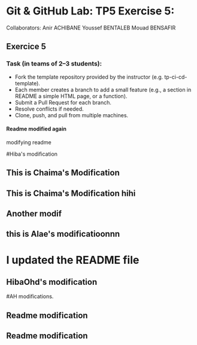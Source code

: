 # Git & GitHub Lab: TP5 Exercise 5:

Collaborators: 
Anir ACHIBANE
Youssef BENTALEB
Mouad BENSAFIR 
## Exercice 5
### Task (in teams of 2–3 students): 
- Fork the template repository provided by the instructor (e.g. tp-ci-cd-template). 
- Each member creates a branch to add a small feature (e.g., a section in README a  simple HTML page, or a function). 
- Submit a Pull Request for each branch. 
- Resolve conflicts if needed. 
- Clone, push, and pull from multiple machines. 

#### Readme modified again
modifying readme

#Hiba's modification

## This is Chaima's Modification
## This is Chaima's Modification hihi
## Another modif

## this is Alae's modificatioonnn 
# I updated the README file
## HibaOhd's modification
#AH modifications.

## Readme modification
## Readme modification
